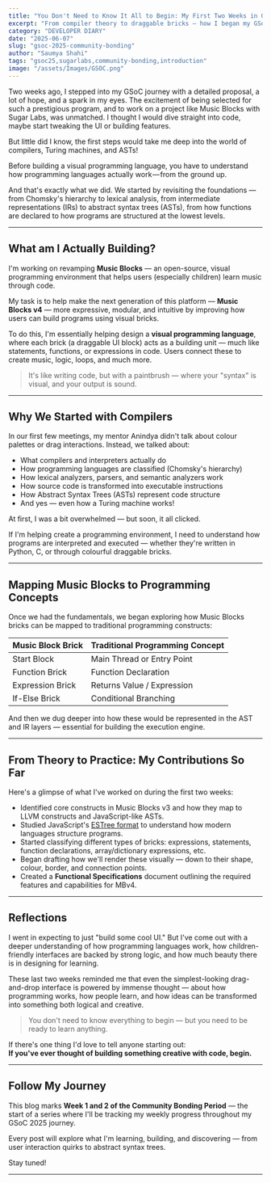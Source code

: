 ```yaml
---
title: "You Don't Need to Know It All to Begin: My First Two Weeks in GSoC 2025"
excerpt: "From compiler theory to draggable bricks — how I began my GSoC journey with Music Blocks and Sugar Labs."
category: "DEVELOPER DIARY"
date: "2025-06-07"
slug: "gsoc-2025-community-bonding"
author: "Saumya Shahi"
tags: "gsoc25,sugarlabs,community-bonding,introduction"
image: "/assets/Images/GSOC.png"
---
```


Two weeks ago, I stepped into my GSoC journey with a detailed proposal, a lot of hope, and a spark in my eyes. The excitement of being selected for such a prestigious program, and to work on a project like Music Blocks with Sugar Labs, was unmatched. I thought I would dive straight into code, maybe start tweaking the UI or building features.

But little did I know, the first steps would take me deep into the world of compilers, Turing machines, and ASTs!

Before building a visual programming language, you have to understand how programming languages actually work — from the ground up.

And that's exactly what we did. We started by revisiting the foundations — from Chomsky's hierarchy to lexical analysis, from intermediate representations (IRs) to abstract syntax trees (ASTs), from how functions are declared to how programs are structured at the lowest levels.

---

## What am I Actually Building?

I'm working on revamping **Music Blocks** — an open-source, visual programming environment that helps users (especially children) learn music through code.

My task is to help make the next generation of this platform — **Music Blocks v4** — more expressive, modular, and intuitive by improving how users can build programs using visual bricks.

To do this, I'm essentially helping design a **visual programming language**, where each brick (a draggable UI block) acts as a building unit — much like statements, functions, or expressions in code. Users connect these to create music, logic, loops, and much more.

> It's like writing code, but with a paintbrush — where your "syntax" is visual, and your output is sound.

---

## Why We Started with Compilers

In our first few meetings, my mentor Anindya didn't talk about colour palettes or drag interactions. Instead, we talked about:

- What compilers and interpreters actually do  
- How programming languages are classified (Chomsky's hierarchy)  
- How lexical analyzers, parsers, and semantic analyzers work  
- How source code is transformed into executable instructions  
- How Abstract Syntax Trees (ASTs) represent code structure  
- And yes — even how a Turing machine works!

At first, I was a bit overwhelmed — but soon, it all clicked.

If I'm helping create a programming environment, I need to understand how programs are interpreted and executed — whether they're written in Python, C, or through colourful draggable bricks.

---

## Mapping Music Blocks to Programming Concepts

Once we had the fundamentals, we began exploring how Music Blocks bricks can be mapped to traditional programming constructs:

| Music Block Brick | Traditional Programming Concept        |
|-------------------|----------------------------------------|
| Start Block       | Main Thread or Entry Point             |
| Function Brick    | Function Declaration                   |
| Expression Brick  | Returns Value / Expression             |
| If-Else Brick     | Conditional Branching                  |

And then we dug deeper into how these would be represented in the AST and IR layers — essential for building the execution engine.

---

## From Theory to Practice: My Contributions So Far

Here's a glimpse of what I've worked on during the first two weeks:

- Identified core constructs in Music Blocks v3 and how they map to LLVM constructs and JavaScript-like ASTs.
- Studied JavaScript's [ESTree format](https://github.com/estree/estree) to understand how modern languages structure programs.
- Started classifying different types of bricks: expressions, statements, function declarations, array/dictionary expressions, etc.
- Began drafting how we'll render these visually — down to their shape, colour, border, and connection points.
- Created a **Functional Specifications** document outlining the required features and capabilities for MBv4.

---

## Reflections

I went in expecting to just "build some cool UI." But I've come out with a deeper understanding of how programming languages work, how children-friendly interfaces are backed by strong logic, and how much beauty there is in designing for learning.

These last two weeks reminded me that even the simplest-looking drag-and-drop interface is powered by immense thought — about how programming works, how people learn, and how ideas can be transformed into something both logical and creative.

> You don't need to know everything to begin — but you need to be ready to learn anything.

If there's one thing I'd love to tell anyone starting out:  
**If you've ever thought of building something creative with code, begin.**

---

## Follow My Journey

This blog marks **Week 1 and 2 of the Community Bonding Period** — the start of a series where I'll be tracking my weekly progress throughout my GSoC 2025 journey.

Every post will explore what I'm learning, building, and discovering — from user interaction quirks to abstract syntax trees.

Stay tuned!

---
